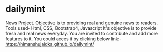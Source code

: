 # dailymint
News Project. Objective is to providing real and genuine news to readers. Tools used- Html, CSS, Bootstrap4, Javascript
It's objective is to provide fresh and real news everyday.
You are invited to contribute and add more features to it.
You could acces it by clicking below link:-
https://himanshujaidka.github.io/dailymint/
